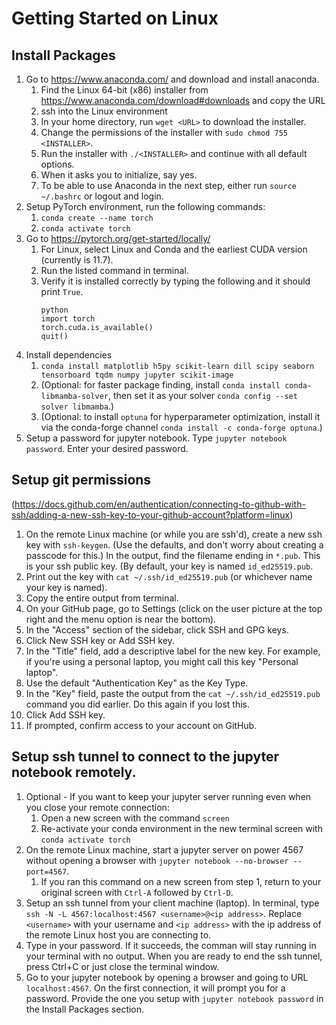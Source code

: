 # Getting Started on Linux

## Install Packages
1. Go to https://www.anaconda.com/ and download and install anaconda.
	1. Find the Linux 64-bit (x86) installer from https://www.anaconda.com/download#downloads and copy the URL
	2. ssh into the Linux environment
	3. In your home directory, run ```wget <URL>``` to download the installer.
	4. Change the permissions of the installer with ```sudo chmod 755 <INSTALLER>```.
	5. Run the installer with ```./<INSTALLER>``` and continue with all default options.
	6. When it asks you to initialize, say yes.
	7. To be able to use Anaconda in the next step, either run ```source ~/.bashrc``` or logout and login.
3. Setup PyTorch environment, run the following commands:
	1. ```conda create --name torch```
	2. ```conda activate torch```
4. Go to https://pytorch.org/get-started/locally/
	1. For Linux, select Linux and Conda and the earliest CUDA version (currently is 11.7). 
	2. Run the listed command in terminal.
	3. Verify it is installed correctly by typing the following and it should print ```True```.
    	```
     	python
        import torch
     	torch.cuda.is_available()
     	quit()
6. Install dependencies
	1. ```conda install matplotlib h5py scikit-learn dill scipy seaborn tensorboard tqdm numpy jupyter scikit-image```
 	2. (Optional: for faster package finding, install ```conda install conda-libmamba-solver```, then set it as your solver ```conda config --set solver libmamba```.)
	3. (Optional: to install ```optuna``` for hyperparameter optimization, install it via the conda-forge channel ```conda install -c conda-forge optuna```.)
7. Setup a password for jupyter notebook. Type ```jupyter notebook password```. Enter your desired password.

## Setup git permissions
(https://docs.github.com/en/authentication/connecting-to-github-with-ssh/adding-a-new-ssh-key-to-your-github-account?platform=linux)
1. On the remote Linux machine (or while you are ssh'd), create a new ssh key with ```ssh-keygen```. (Use the defaults, and don't worry about creating a passcode for this.) In the output, find the filename ending in ```*.pub```. This is your ssh public key. (By default, your key is named ```id_ed25519.pub```.
2. Print out the key with ```cat ~/.ssh/id_ed25519.pub``` (or whichever name your key is named).
3. Copy the entire output from terminal.
4. On your GitHub page, go to Settings (click on the user picture at the top right and the menu option is near the bottom).
5. In the "Access" section of the sidebar, click  SSH and GPG keys.
6. Click New SSH key or Add SSH key.
7. In the "Title" field, add a descriptive label for the new key. For example, if you're using a personal laptop, you might call this key "Personal laptop".
8. Use the default "Authentication Key" as the Key Type.
9. In the "Key" field, paste the output from the ```cat ~/.ssh/id_ed25519.pub``` command you did earlier. Do this again if you lost this.
10. Click Add SSH key.
11. If prompted, confirm access to your account on GitHub.

## Setup ssh tunnel to connect to the jupyter notebook remotely.
1. Optional - If you want to keep your jupyter server running even when you close your remote connection:
   	1. Open a new screen with the command ```screen```
   	2. Re-activate your conda environment in the new terminal screen with ```conda activate torch```
3. On the remote Linux machine, start a jupyter server on power 4567 without opening a browser with ```jupyter notebook --no-browser --port=4567```.
   	1. If you ran this command on a new screen from step 1, return to your original screen with ```Ctrl-A``` followed by ```Ctrl-D```.
5. Setup an ssh tunnel from your client machine (laptop). In terminal, type ```ssh -N -L 4567:localhost:4567 <username>@<ip address>```. Replace ```<username>``` with your username and ```<ip address>``` with the ip address of the remote Linux host you are connecting to.
6. Type in your password. If it succeeds, the comman will stay running in your terminal with no output. When you are ready to end the ssh tunnel, press Ctrl+C or just close the terminal window.
7. Go to your jupyter notebook by opening a browser and going to URL ```localhost:4567```. On the first connection, it will prompt you for a password. Provide the one you setup with ```jupyter notebook password``` in the Install Packages section.
